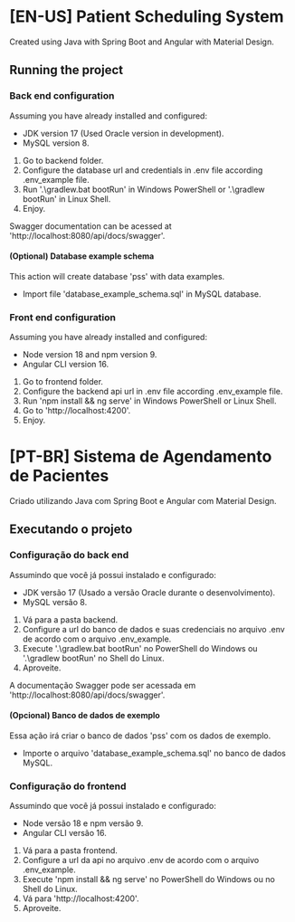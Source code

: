 # [EN-US] Patient Scheduling System
Created using Java with Spring Boot and Angular with Material Design.

## Running the project
### Back end configuration
Assuming you have already installed and configured:
- JDK version 17 (Used Oracle version in development).
- MySQL version 8.

1. Go to backend folder.
2. Configure the database url and credentials in .env file according .env_example file.
3. Run '.\gradlew.bat bootRun' in Windows PowerShell or '.\gradlew bootRun' in Linux Shell.
4. Enjoy.

Swagger documentation can be acessed at 'http://localhost:8080/api/docs/swagger'.

#### (Optional) Database example schema
This action will create database 'pss' with data examples.
- Import file 'database_example_schema.sql' in MySQL database.


### Front end configuration
Assuming you have already installed and configured:
- Node version 18 and npm version 9.
- Angular CLI version 16.

1. Go to frontend folder.
2. Configure the backend api url in .env file according .env_example file.
3. Run 'npm install && ng serve' in Windows PowerShell or Linux Shell.
4. Go to 'http://localhost:4200'.
5. Enjoy.

# [PT-BR] Sistema de Agendamento de Pacientes
Criado utilizando Java com Spring Boot e Angular com Material Design.

## Executando o projeto
### Configuração do back end
Assumindo que você já possui instalado e configurado:
- JDK versão 17 (Usado a versão Oracle durante o desenvolvimento).
- MySQL versão 8.

1. Vá para a pasta backend.
2. Configure a url do banco de dados e suas credenciais no arquivo .env de acordo com o arquivo .env_example.
3. Execute '.\gradlew.bat bootRun' no PowerShell do Windows ou '.\gradlew bootRun' no Shell do Linux.
4. Aproveite.

A documentação Swagger pode ser acessada em 'http://localhost:8080/api/docs/swagger'.

#### (Opcional) Banco de dados de exemplo
Essa ação irá criar o banco de dados 'pss' com os dados de exemplo.
- Importe o arquivo 'database_example_schema.sql' no banco de dados MySQL.


### Configuração do frontend
Assumindo que você já possui instalado e configurado:
- Node versão 18 e npm versão 9.
- Angular CLI versão 16.

1. Vá para a pasta frontend.
2. Configure a url da api no arquivo .env de acordo com o arquivo .env_example.
3. Execute 'npm install && ng serve' no PowerShell do Windows ou no Shell do Linux.
4. Vá para 'http://localhost:4200'.
5. Aproveite.
